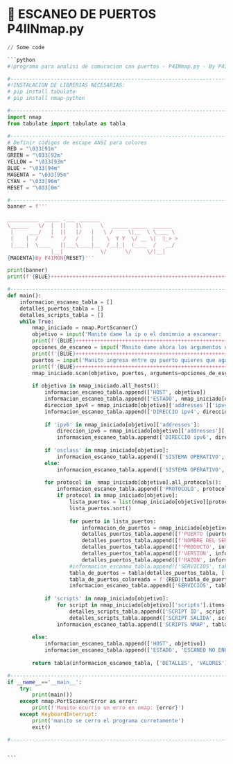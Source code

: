# 👹 ESCANEO DE PUERTOS P4IINmap.py

````python
// Some code

```python
#!programa para analisi de comucacion con puertos - P4INmap.py - By P4IM0N

#---------------------------------------------------------------------------------
#!INSTALACION DE LIBRERIAS NECESARIAS: 
# pip install tabulate
# pip install nmap-python

#---------------------------------------------------------------------------------
import nmap
from tabulate import tabulate as tabla

#---------------------------------------------------------------------------------
# Definir códigos de escape ANSI para colores
RED = "\033[91m"
GREEN = "\033[92m"
YELLOW = "\033[93m"
BLUE = "\033[94m"
MAGENTA = "\033[95m"
CYAN = "\033[96m"
RESET = "\033[0m"

#---------------------------------------------------------------------------------
banner = f'''

__________  _____ .___ _______                         
\______   \/  |  ||   |\      \   _____ _____  ______  
 |     ___/   |  ||   |/   |   \ /     \|__  \ \____ \ 
 |    |  /    ^   /   /    |    \  Y Y  \/ __ \|  |_> >
 |____|  \____   ||___\____|__  /__|_|  (____  /   __/ 
              |__|            \/      \/     \/|__|    
{MAGENTA}By P4IM0N{RESET}''' 

print(banner)
print(f'{BLUE}++++++++++++++++++++++++++++++++++++++++++++++++++++++++++++++++++++++++++++{RESET}')

#---------------------------------------------------------------------------------
def main():
    informacion_escaneo_tabla = []
    detalles_puertos_tabla = []
    detalles_scripts_tabla = []
    while True:
        nmap_iniciado = nmap.PortScanner() 
        objetivo = input('Manito dame la ip o el domimnio a escanear: ')
        print(f'{BLUE}++++++++++++++++++++++++++++++++++++++++++++++++++++++++++++++++++++++++++++{RESET}')
        opciones_de_escaneo = input('Manito dame ahora los argumentos que uso para escanear?: ejem(-sV, -O): ')
        print(f'{BLUE}++++++++++++++++++++++++++++++++++++++++++++++++++++++++++++++++++++++++++++{RESET}')
        puertos = input('Manito ingresa entre qu puerto quieres que agamos el escaneo?: ejem(22-500): ')
        print(f'{BLUE}++++++++++++++++++++++++++++++++++++++++++++++++++++++++++++++++++++++++++++{RESET}')
        nmap_iniciado.scan(objetivo, puertos, arguments=opciones_de_escaneo) 
        
        if objetivo in nmap_iniciado.all_hosts():
            informacion_escaneo_tabla.append(['HOST', objetivo])
            informacion_escaneo_tabla.append(['ESTADO', nmap_iniciado[objetivo].state()])
            direccion_ipv4 = nmap_iniciado[objetivo]['addresses']['ipv4']
            informacion_escaneo_tabla.append(['DIRECCIO ipv4', direccion_ipv4])
            
            if 'ipv6' in nmap_iniciado[objetivo]['addresses']:
                direccion_ipv6 = nmap_iniciado[objetivo]['addresses']['ipv6']
                informacion_escaneo_tabla.append(['DIRECCIO ipv6', direccion_ipv6])
            
            if 'osclass' in nmap_iniciado[objetivo]:
                informacion_escaneo_tabla.append(['SISTEMA OPERATIVO', f"{nmap_iniciado[objetivo]['osclass'][0]['osfamily']} {nmap_iniciado[objetivo]['osclass'][0]['osgen']}"])
            else:
                informacion_escaneo_tabla.append(['SISTEMA OPERATIVO', 'No disponible']) 
            
            for protocol in  nmap_iniciado[objetivo].all_protocols():
                informacion_escaneo_tabla.append(['PROTOCOLO', protocol])
                if protocol in nmap_iniciado[objetivo]:
                    lista_puertos = list(nmap_iniciado[objetivo][protocol].keys())
                    lista_puertos.sort()
                    
                    for puerto in lista_puertos:
                        informacion_de_puertos = nmap_iniciado[objetivo][protocol][puerto]
                        detalles_puertos_tabla.append([f'PUERTO {puerto}', informacion_de_puertos['state']]) 
                        detalles_puertos_tabla.append([f'NOMBRE DEL SERVICIO', informacion_de_puertos['name']])
                        detalles_puertos_tabla.append([f'PRODUCTO', informacion_de_puertos['product']])
                        detalles_puertos_tabla.append([f'VERSION', informacion_de_puertos['version']])
                        detalles_puertos_tabla.append([f'RAZON', informacion_de_puertos['reason']])
                    #informacion_escaneo_tabla.append(['SERVICIOS', tabla(detalles_puertos_tabla, ['DETALLES','VALORES'], tablefmt=f'grid')])
                    tabla_de_puertos = tabla(detalles_puertos_tabla, ['DETALLES','VALORES'], tablefmt=f'grid')
                    tabla_de_puertos_coloreada = f'{RED}{tabla_de_puertos}{RESET}' 
                    informacion_escaneo_tabla.append(['SERVICIOS', tabla_de_puertos_coloreada])
            
            if 'scripts' in nmap_iniciado[objetivo]:
                for script in nmap_iniciado[objetivo]['scripts'].items():
                    detalles_scripts_tabla.append(['SCRIPT ID', script])
                    detalles_scripts_tabla.append(['SCRIPT SALIDA', script['output']])
                informacion_escaneo_tabla.append(['SCRIPTS NMAP', tabla(detalles_scripts_tabla, ['DETALLE','VALOR'], tablefmt='grid')])
        
        else:
            informacion_escaneo_tabla.append(['HOST', objetivo])
            informacion_escaneo_tabla.append(['ESTADO', 'ESCANEO NO ENCONTRO RESULTADO MANITO'])
        
        return tabla(informacion_escaneo_tabla, ['DETALLES', 'VALORES'],tablefmt='grid')     

#---------------------------------------------------------------------------------                        
if __name__=='__main__':
    try:
        print(main())
    except nmap.PortScannerError as error:
        print(f'Manito ocurrio un erro en nmap: {error}')    
    except KeyboardInterrupt:
        print('manito se cerro el programa corretamente')
        exit()    

#---------------------------------------------------------------------------------


```
````
